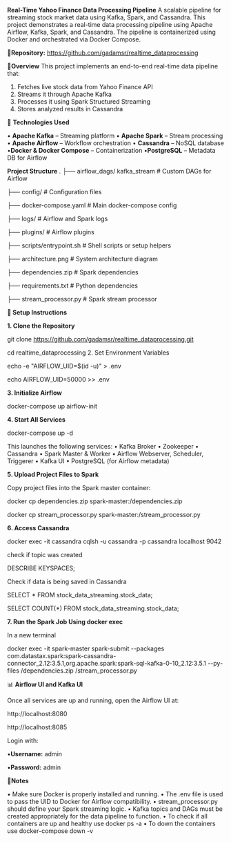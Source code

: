 **Real-Time Yahoo Finance Data Processing Pipeline**
A scalable pipeline for streaming stock market data using Kafka, Spark, and Cassandra.
This project demonstrates a real-time data processing pipeline using Apache Airflow, Kafka, Spark, and Cassandra. The pipeline is containerized using Docker and orchestrated via Docker Compose.

🔗**Repository:** https://github.com/gadamsr/realtime_dataprocessing

📌**Overview**
This project implements an end-to-end real-time data pipeline that:
1.	Fetches live stock data from Yahoo Finance API
2.	Streams it through Apache Kafka
3.	Processes it using Spark Structured Streaming
4.	Stores analyzed results in Cassandra
   
🔧 **Technologies Used**

•	**Apache Kafka** – Streaming platform
•	**Apache Spark** – Stream processing
•	**Apache Airflow** – Workflow orchestration
•	**Cassandra** – NoSQL database
•**Docker & Docker Compose** – Containerization
•**PostgreSQL** – Metadata DB for Airflow
 
**Project Structure**
.
├── airflow_dags/ kafka_stream  # Custom DAGs for Airflow

├── config/                    # Configuration files

├── docker-compose.yaml        # Main docker-compose config

├── logs/                      # Airflow and Spark logs

├── plugins/                   # Airflow plugins

├── scripts/entrypoint.sh     # Shell scripts or setup helpers

├── architecture.png           # System architecture diagram

├── dependencies.zip           # Spark dependencies

├── requirements.txt           # Python dependencies

├── stream_processor.py        # Spark stream processor

**🚀 Setup Instructions**

**1. Clone the Repository**

git clone https://github.com/gadamsr/realtime_dataprocessing.git

cd realtime_dataprocessing
2. Set Environment Variables

echo -e "AIRFLOW_UID=$(id -u)" > .env

echo AIRFLOW_UID=50000 >> .env

**3. Initialize Airflow**

docker-compose up airflow-init

**4. Start All Services**

docker-compose up -d

This launches the following services:
•	Kafka Broker
•	Zookeeper
•	Cassandra
•	Spark Master & Worker
•	Airflow Webserver, Scheduler, Triggerer
•	Kafka UI
•	PostgreSQL (for Airflow metadata)

**5. Upload Project Files to Spark**

Copy project files into the Spark master container:

docker cp dependencies.zip spark-master:/dependencies.zip

docker cp stream_processor.py spark-master:/stream_processor.py

**6. Access Cassandra**

docker exec -it cassandra cqlsh -u cassandra -p cassandra localhost 9042

check if topic was created 

DESCRIBE KEYSPACES;

Check if data is being saved in Cassandra

SELECT * FROM stock_data_streaming.stock_data;

SELECT COUNT(*) FROM stock_data_streaming.stock_data;

**7. Run the Spark Job Using docker exec**

In a new terminal 

docker exec -it spark-master spark-submit --packages com.datastax.spark:spark-cassandra-
connector_2.12:3.5.1,org.apache.spark:spark-sql-kafka-0-10_2.12:3.5.1 --py-files /dependencies.zip /stream_processor.py

📊 **Airflow UI and Kafka UI**

Once all services are up and running, open the Airflow UI at:

http://localhost:8080

http://localhost:8085

Login with:

•**Username:** admin

•**Password:** admin

📌**Notes**

•	Make sure Docker is properly installed and running.
•	The .env file is used to pass the UID to Docker for Airflow compatibility.
•	stream_processor.py should define your Spark streaming logic.
•	Kafka topics and DAGs must be created appropriately for the data pipeline to function.
•	To check if all containers are up and healthy use docker ps -a 
•	To down the containers use docker-compose down -v 



